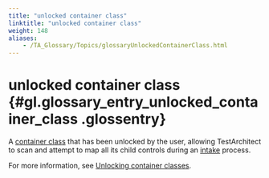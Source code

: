 ```yaml
--- 
title: "unlocked container class"
linktitle: "unlocked container class"
weight: 148
aliases: 
    - /TA_Glossary/Topics/glossaryUnlockedContainerClass.html
---
```

# unlocked container class {#gl.glossary_entry_unlocked_container_class .glossentry}

A [container class](glossaryContainerClass.html) that has been unlocked by the user, allowing TestArchitect to scan and attempt to map all its child controls during an [intake](glossaryIntake.html) process.

For more information, see [Unlocking container classes](../../TA_Help/Topics/Interface_def_container_class_unlock.html).


